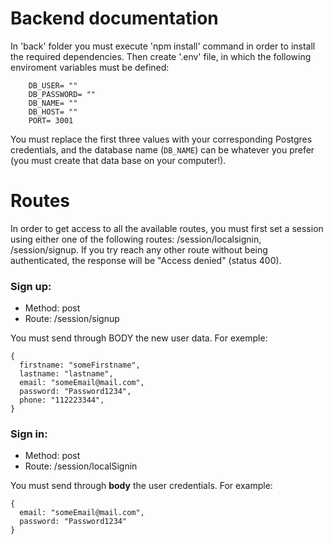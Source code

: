# Backend documentation 

In 'back' folder you must execute 'npm install' command in order to install the required dependencies. 
Then create '.env' file, in which the following enviroment variables must be defined: 

```
    DB_USER= ""
    DB_PASSWORD= ""
    DB_NAME= ""
    DB_HOST= ""
    PORT= 3001
```

You must replace the first three values with your corresponding Postgres credentials,
and the database name (`DB_NAME`) can be whatever you prefer (you must create that data base on your computer!).


# Routes

In order to get access to all the available routes, you must first set a session using either one of the following
routes: /session/localsignin, /session/signup. 
If you try reach any other route without being authenticated, the response will be "Access denied" (status 400).


### Sign up: 

- Method: post
- Route: /session/signup

You must send through BODY the new user data. For exemple: 

```
{
  firstname: "someFirstname",
  lastname: "lastname",
  email: "someEmail@mail.com",
  password: "Password1234",
  phone: "112223344",
}
```

### Sign in:

- Method: post
- Route: /session/localSignin

You must send through __body__ the user credentials. For example:

```
{
  email: "someEmail@mail.com",
  password: "Password1234"
}
```






